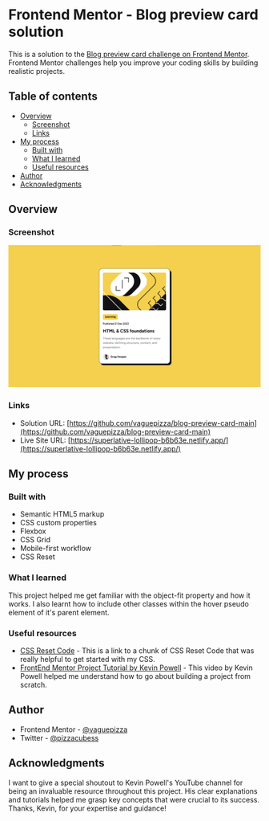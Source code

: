 # Frontend Mentor - Blog preview card solution

This is a solution to the [Blog preview card challenge on Frontend Mentor](https://www.frontendmentor.io/challenges/blog-preview-card-ckPaj01IcS). Frontend Mentor challenges help you improve your coding skills by building realistic projects.

## Table of contents

- [Overview](#overview)
  - [Screenshot](#screenshot)
  - [Links](#links)
- [My process](#my-process)
  - [Built with](#built-with)
  - [What I learned](#what-i-learned)
  - [Useful resources](#useful-resources)
- [Author](#author)
- [Acknowledgments](#acknowledgments)

## Overview

### Screenshot

![](./assets/images/Project-Screenshot.png)

### Links

- Solution URL: [https://github.com/vaguepizza/blog-preview-card-main](https://github.com/vaguepizza/blog-preview-card-main)
- Live Site URL: [https://superlative-lollipop-b6b63e.netlify.app/](https://superlative-lollipop-b6b63e.netlify.app/)

## My process

### Built with

- Semantic HTML5 markup
- CSS custom properties
- Flexbox
- CSS Grid
- Mobile-first workflow
- CSS Reset

### What I learned

This project helped me get familiar with the object-fit property and how it works. I also learnt how to include other classes within the hover pseudo element of it's parent element.

### Useful resources

- [CSS Reset Code](https://www.joshwcomeau.com/css/custom-css-reset/) - This is a link to a chunk of CSS Reset Code that was really helpful to get started with my CSS.
- [FrontEnd Mentor Project Tutorial by Kevin Powell](https://www.youtube.com/watch?v=B2WL6KkqhLQ) - This video by Kevin Powell helped me understand how to go about building a project from scratch.

## Author

- Frontend Mentor - [@vaguepizza](https://www.frontendmentor.io/profile/vaguepizza)
- Twitter - [@pizzacubess](https://www.twitter.com/pizzacubess)

## Acknowledgments

I want to give a special shoutout to Kevin Powell's YouTube channel for being an invaluable resource throughout this project. His clear explanations and tutorials helped me grasp key concepts that were crucial to its success. Thanks, Kevin, for your expertise and guidance!
